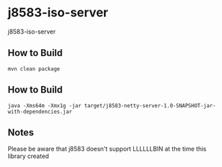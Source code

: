 # j8583-iso-server
j8583-iso-server

## How to Build

```
mvn clean package
```

## How to Build

```
java -Xms64m -Xmx1g -jar target/j8583-netty-server-1.0-SNAPSHOT-jar-with-dependencies.jar
```

## Notes
Please be aware that j8583 doesn't support LLLLLLBIN at the time this library created
